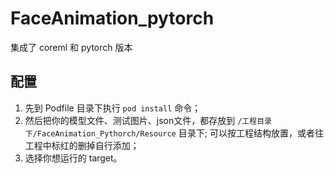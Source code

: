 # FaceAnimation_pytorch
集成了 coreml 和 pytorch 版本

## 配置

1. 先到 Podfile 目录下执行 `pod install` 命令；
2. 然后把你的模型文件、测试图片、json文件，都存放到 `/工程目录下/FaceAnimation_Pythorch/Resource` 目录下; 可以按工程结构放置，或者往工程中标红的删掉自行添加；
3. 选择你想运行的 target。

